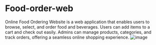 # Food-order-web
Online Food Ordering Website is a web application that enables users to browse, select, and order food and beverages. Users can add items to a cart and check out easily. Admins can manage products, categories, and track orders, offering a seamless online shopping experience.
![image](https://github.com/user-attachments/assets/6c7d92fe-1233-4f26-8266-1254c51df0e2)
